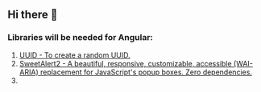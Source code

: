 ## Hi there 👋
### Libraries will be needed for Angular:
  1. [UUID - To create a random UUID.](https://www.npmjs.com/package/uuid)
  2. [SweetAlert2 - A beautiful, responsive, customizable, accessible (WAI-ARIA) replacement for JavaScript's popup boxes. Zero dependencies.](https://www.npmjs.com/package/sweetalert2)
  3. 

